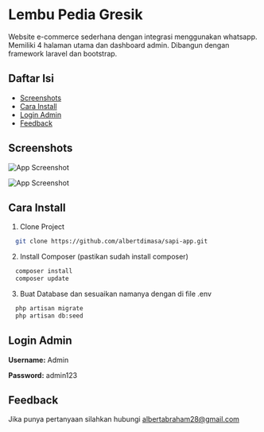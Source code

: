 
# Lembu Pedia Gresik

Website e-commerce sederhana dengan integrasi
menggunakan whatsapp. Memiliki 4 halaman utama
dan dashboard admin. Dibangun dengan framework 
laravel dan bootstrap.
## Daftar Isi

 - [Screenshots](#screenshots)
 - [Cara Install](#install)
 - [Login Admin](#login-admin)
 - [Feedback](#feedback)


## Screenshots

![App Screenshot](https://i.ibb.co/2Fc5GTV/Dashboard.png)

![App Screenshot](https://i.ibb.co/3hMndWz/Admin.png)

## Cara Install

1. Clone Project 
```bash
  git clone https://github.com/albertdimasa/sapi-app.git
```

2. Install Composer (pastikan sudah install composer)
```bash
  composer install
  composer update
```

3. Buat Database dan sesuaikan namanya dengan di file .env
```bash
  php artisan migrate
  php artisan db:seed
```
## Login Admin

**Username:** Admin

**Password:** admin123


## Feedback

Jika punya pertanyaan silahkan hubungi albertabraham28@gmail.com
